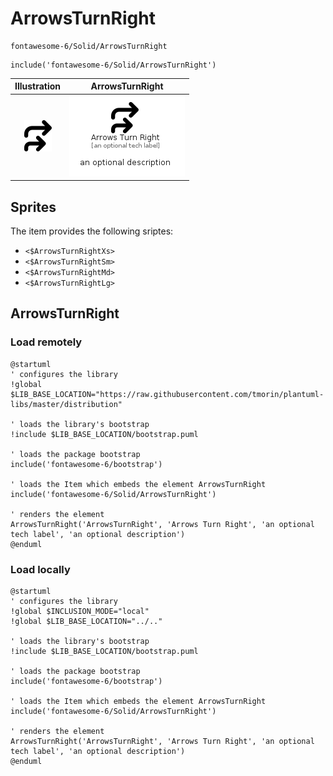 # ArrowsTurnRight


```text
fontawesome-6/Solid/ArrowsTurnRight
```

```text
include('fontawesome-6/Solid/ArrowsTurnRight')
```



| Illustration | ArrowsTurnRight |
| :---: | :---: |
| ![illustration for Illustration](../../fontawesome-6/Solid/ArrowsTurnRight.png) | ![illustration for ArrowsTurnRight](../../fontawesome-6/Solid/ArrowsTurnRight.Local.png) |



## Sprites
The item provides the following sriptes:

- `<$ArrowsTurnRightXs>`
- `<$ArrowsTurnRightSm>`
- `<$ArrowsTurnRightMd>`
- `<$ArrowsTurnRightLg>`





## ArrowsTurnRight

### Load remotely
```plantuml
@startuml
' configures the library
!global $LIB_BASE_LOCATION="https://raw.githubusercontent.com/tmorin/plantuml-libs/master/distribution"

' loads the library's bootstrap
!include $LIB_BASE_LOCATION/bootstrap.puml

' loads the package bootstrap
include('fontawesome-6/bootstrap')

' loads the Item which embeds the element ArrowsTurnRight
include('fontawesome-6/Solid/ArrowsTurnRight')

' renders the element
ArrowsTurnRight('ArrowsTurnRight', 'Arrows Turn Right', 'an optional tech label', 'an optional description')
@enduml
```

### Load locally
```plantuml
@startuml
' configures the library
!global $INCLUSION_MODE="local"
!global $LIB_BASE_LOCATION="../.."

' loads the library's bootstrap
!include $LIB_BASE_LOCATION/bootstrap.puml

' loads the package bootstrap
include('fontawesome-6/bootstrap')

' loads the Item which embeds the element ArrowsTurnRight
include('fontawesome-6/Solid/ArrowsTurnRight')

' renders the element
ArrowsTurnRight('ArrowsTurnRight', 'Arrows Turn Right', 'an optional tech label', 'an optional description')
@enduml
```

